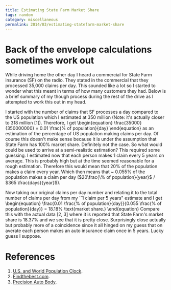 ```yaml
---
title: Estimating State Farm Market Share
tags: random
category: miscellaneous
permalink: 2014/03/estimating-statefarm-market-share
---
```


# Back of the envelope calculations sometimes work out
While driving home the other day I heard a commercial for State Farm insurance (SF) on the radio. They stated in the commercial that they processed 35,000 claims per day. This sounded like a lot so I started to wonder what this meant in terms of how many customers they had. Below is a brief summary of my though process during the rest of the drive as I attempted to work this out in my head.

I started with the number of claims that SF processes a day compared to the US population which I estimated at 350 million (Note: it's actually closer to 318 million [1]). Therefore, I get
\begin{equation}
  \frac{35000}{350000000} = 0.01 \frac{\% of population}{day}
\end{equation}
as an estimation of the percentage of US population making claims per day. Of course this doesn't make sense because it is under the assumption that State Farm has 100% market share. Definitely not the case. So what would could be used to arrive at a semi-realistic estimation? This required some guessing. I estimated now that each person makes 1 claim every 5 years on average. This is probably high but at the time seemed reasonable for a rough estimation. Therefore this would mean that 20% of the population makes a claim every year. Which then means that ~ 0.055% of the population makes a claim per day ($20\frac{\% of population}{year}$ / $365 \frac{days}{year}$).

Now taking our original claims per day number and relating it to the total number of claims per day from my ``1 claim per 5 years" estimate and I get
\begin{equation}
  \frac{0.01 \frac{\% of population}{day}}{0.055 \frac{\% of population}{day}} = 18.18\% \text{market share.}
\end{equation}
Compare this with the actual data [2, 3] where it is reported that State Farm's market share is 18.37% and we see that it is pretty close. Surprisingly close actually but probably more of a coincidence since it all hinged on my guess that on averate each person makes an auto insurance claim once in 5 years. Lucky guess I suppose.



# References
1. [U.S. and World Population Clock](http://www.census.gov/popclock/).
2. [Findthebest.com](http://car-insurance.findthebest.com/q/25/3238/How-big-is-State-Farm-auto-insurance).
3. [Precision Auto Body](http://pabbodyshop.com/2013/04/big-auto-insurers-see-decline-in-market-share/).
